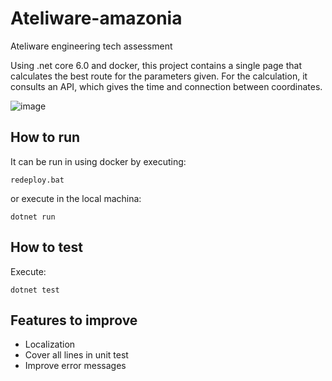 # Ateliware-amazonia
Ateliware engineering tech assessment  

Using .net core 6.0 and docker, this project contains a single page that calculates the best route for the parameters given. For the calculation, it consults an API, which gives the time and connection between coordinates.

![image](https://github.com/brunobittarello/Ateliware-amazonia/assets/13636873/154aaddf-8988-48a9-8e1b-7046cea7503c)

## How to run

It can be run in using docker by executing:
```
redeploy.bat
```
or execute in the local machina:
```
dotnet run
```

## How to test

Execute:
```
dotnet test
```
## Features to improve

- Localization
- Cover all lines in unit test
- Improve error messages
